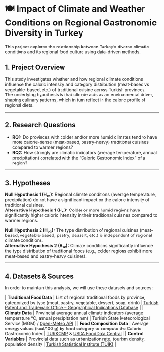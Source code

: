 # 🍽️ Impact of Climate and Weather Conditions on Regional Gastronomic Diversity in Turkey

This project explores the relationship between Turkey’s diverse climatic conditions and its regional food culture using data-driven methods.

## 1. Project Overview  
This study investigates whether and how regional climate conditions influence the caloric intensity and category distribution (meat-based vs vegetable-based, etc.) of traditional cuisine across Turkish provinces.  
The underlying hypothesis is that climate acts as an environmental driver, shaping culinary patterns, which in turn reflect in the caloric profile of regional diets.

---

## 2. Research Questions  
- **RQ1:** Do provinces with colder and/or more humid climates tend to have more calorie-dense (meat-based, pastry-heavy) traditional cuisines compared to warmer regions?  
- **RQ2:** How strongly are climatic indicators (average temperature, annual precipitation) correlated with the “Caloric Gastronomic Index” of a region?  

---

## 3. Hypotheses  

**Null Hypothesis 1 (H₀₁):** Regional climate conditions (average temperature, precipitation) do not have a significant impact on the caloric intensity of traditional cuisines.  
**Alternative Hypothesis 1 (H₁₁):** Colder or more humid regions have significantly higher caloric intensity in their traditional cuisines compared to warmer regions.  

**Null Hypothesis 2 (H₀₂):** The type distribution of regional cuisines (meat-based, vegetable-based, pastry, dessert, etc.) is independent of regional climate conditions.  
**Alternative Hypothesis 2 (H₁₂):** Climate conditions significantly influence the type distribution of traditional foods (e.g., colder regions exhibit more meat-based and pastry-heavy cuisines). 

---

## 4. Datasets & Sources  

In order to maintain this analysis, we will use these datasets and sources:

| **Traditional Food Data** | List of regional traditional foods by province, categorized by type (meat, pastry, vegetable, dessert, soup, drink) | [Turkish Patent and Trademark Office – Geographical Indications Database](https://ci.turkpatent.gov.tr/) |
| **Climate Data** | Provincial average annual climate indicators (average temperature °C, annual precipitation mm) | Turkish State Meteorological Service (MGM) / [Open-Meteo API](https://open-meteo.com/) |
| **Food Composition Data** | Average energy values (kcal/100 g) by food category to compute the Caloric Gastronomic Index | [TURKOMP](https://www.turkomp.gov.tr/) & [USDA FoodData Central](https://fdc.nal.usda.gov/) |
| **Control Variables** | Provincial data such as urbanization rate, tourism density, population density | [Turkish Statistical Institute (TÜİK)](https://data.tuik.gov.tr/) |
